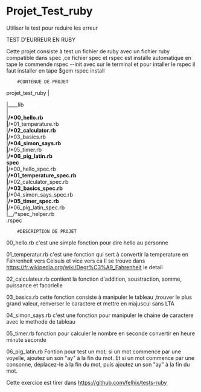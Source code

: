 # Projet_Test_ruby
Utiliser le test pour reduire les erreur


TEST D'EURREUR EN RUBY

Cette  projet consiste à test un fichier de ruby avec un fichier ruby compatible dans spec 
,ce fichier spec et rspec est installe automatique en tape le commende rspec --init avec sur le terminal et pour intaller le rspec il faut installer en tape $gem rspec install


        #CONTENUE DE PROJET
        
        
projet_test_ruby     |

|____lib                                                                                                                                                         
  |                                                                                                                                                             
  |__/*00_hello.rb                                                                                                                                               
  |__/*01_temperature.rb                                                                                                                                         
  |__/*02_calculator.rb                                                                                                                                         
  |__/*03_basics.rb                                                                                                                                             
  |__/*04_simon_says.rb                                                                                                                                         
  |__/*05_timer.rb                                                                                                                                               
  |__/*06_pig_latin.rb                                                                                                                                           
spec                                                                                                                                                             
   |__/*00_hello_spec.rb                                                                                                                                         
   |__/*01_temperature_spec.rb                                                                                                                                   
   |__/*02_calculator_spec.rb                                                                                                                                   
   |__/*03_basics_spec.rb                                                                                                                                       
   |__/*04_simon_says_spec.rb                                                                                                                                   
   |__/*05_timer_spec.rb                                                                                                                                         
   |__/*06_pig_latin_spec.rb                                                                                                                                     
   |__/*spec_helper.rb                                                                                                                                           
  .rspec                                                                                                                                                            

     	  
     	#DESCRIPTION DE PROJET


00_hello.rb
     c'est une simple fonction pour dire hello au personne

01_temperatur.rb
     c'est une fonction qui sert à convertir la temperature en Fahrenheit vers Celsuis et vice vers ca
     Il se trouve dans https://fr.wikipedia.org/wiki/Degr%C3%A9_Fahrenheit  le detail

02_calculateur.rb
     contient la fonction d'addition, soustraction, somme, puissance et facorielle

03_basics.rb
    cette fonction consiste à manipuler le tableau ,trouver le plus grand valeur, renverser le caractere et mettre en majuscul sans LTA

04_simon_says.rb
    c'est une fonction pour manipuler le chaine de caractere avec le methode de tableau

05_timer.rb
    fonction pour calculer le nombre en seconde convertir en heure minute seconde

06_pig_latin.rb
    Fontion pour test un mot; si un mot commence par une voyelle, ajoutez un son "ay" à la fin du mot. Et si un mot commence par une consonne, déplacez-le à la fin du mot, puis ajoutez un son "ay" à la fin du mot. 


Cette exercice est tirer dans https://github.com/felhix/tests-ruby
